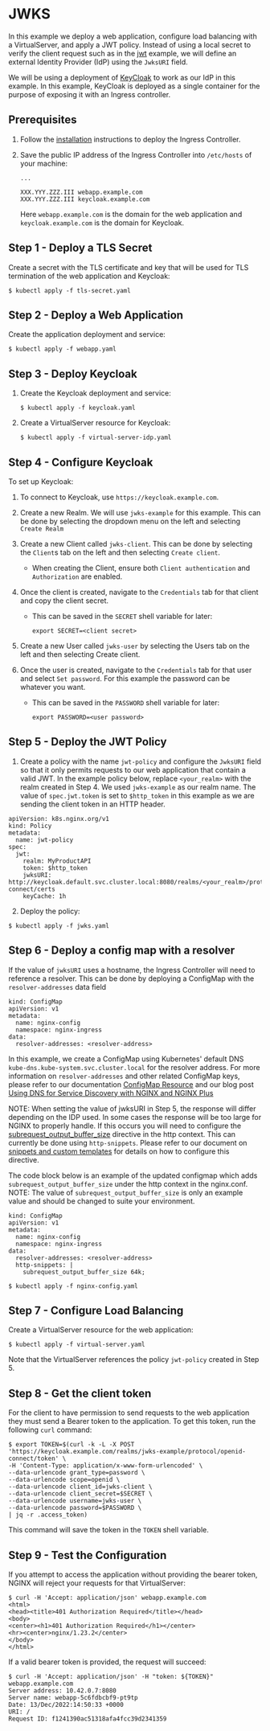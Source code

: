 # JWKS

In this example we deploy a web application, configure load balancing with a VirtualServer, and apply a JWT policy.
Instead of using a local secret to verify the client request such as in the [jwt](https://github.com/nginxinc/kubernetes-ingress/tree/main/examples/custom-resources/jwt) example, we will define an external Identity Provider (IdP) using the `JwksURI` field.

We will be using a deployment of [KeyCloak](https://www.keycloak.org/) to work as our IdP in this example.
In this example, KeyCloak is deployed as a single container for the purpose of exposing it with an Ingress controller.

## Prerequisites

1. Follow the [installation](https://docs.nginx.com/nginx-ingress-controller/installation/installation-with-manifests/) instructions to deploy the Ingress Controller.

2. Save the public IP address of the Ingress Controller into `/etc/hosts` of your machine:
    ```
    ...

    XXX.YYY.ZZZ.III webapp.example.com
    XXX.YYY.ZZZ.III keycloak.example.com
    ```
   Here `webapp.example.com` is the domain for the web application and `keycloak.example.com` is the domain for Keycloak.

## Step 1 - Deploy a TLS Secret

Create a secret with the TLS certificate and key that will be used for TLS termination of the web application and Keycloak:
```
$ kubectl apply -f tls-secret.yaml
```

## Step 2 - Deploy a Web Application

Create the application deployment and service:
```
$ kubectl apply -f webapp.yaml
```

## Step 3 - Deploy Keycloak

1. Create the Keycloak deployment and service:
    ```
    $ kubectl apply -f keycloak.yaml
    ```
1. Create a VirtualServer resource for Keycloak:
    ```
    $ kubectl apply -f virtual-server-idp.yaml
    ```

## Step 4 - Configure Keycloak

To set up Keycloak:
1. To connect to Keycloak, use `https://keycloak.example.com`.

2. Create a new Realm. We will use `jwks-example` for this example. This can be done by selecting the dropdown menu on the left and selecting `Create Realm`

3. Create a new Client called `jwks-client`. This can be done by selecting the `Client`s tab on the left and then selecting `Create client`.
   - When creating the Client, ensure both `Client authentication` and `Authorization` are enabled.

4. Once the client is created, navigate to the `Credentials` tab for that client and copy the client secret.
   - This can be saved in the `SECRET` shell variable for later:
      ```
      export SECRET=<client secret>
      ```

5. Create a new User called `jwks-user` by selecting the Users tab on the left and then selecting Create client.

6. Once the user is created, navigate to the `Credentials` tab for that user and select `Set password`. For this example the password can be whatever you want.
   - This can be saved in the `PASSWORD` shell variable for later:
     ```
     export PASSWORD=<user password>
     ```

## Step 5 - Deploy the JWT Policy

1. Create a policy with the name `jwt-policy` and configure the `JwksURI` field so that it only permits requests to our web application that contain a valid JWT.
In the example policy below, replace `<your_realm>` with the realm created in Step 4. We used `jwks-example` as our realm name.
The value of `spec.jwt.token` is set to `$http_token` in this example as we are sending the client token in an HTTP header.
```
apiVersion: k8s.nginx.org/v1
kind: Policy
metadata:
  name: jwt-policy
spec:
  jwt:
    realm: MyProductAPI
    token: $http_token
    jwksURI: http://keycloak.default.svc.cluster.local:8080/realms/<your_realm>/protocol/openid-connect/certs
    keyCache: 1h
```

2. Deploy the policy:
```
$ kubectl apply -f jwks.yaml
```

## Step 6 - Deploy a config map with a resolver

If the value of `jwksURI` uses a hostname, the Ingress Controller will need to reference a resolver.
This can be done by deploying a ConfigMap with the `resolver-addresses` data field
```
kind: ConfigMap
apiVersion: v1
metadata:
  name: nginx-config
  namespace: nginx-ingress
data:
  resolver-addresses: <resolver-address>
```
In this example, we create a ConfigMap using Kubernetes' default DNS `kube-dns.kube-system.svc.cluster.local` for the resolver address. For more information on `resolver-addresses` and other related ConfigMap keys, please refer to our documentation [ConfigMap Resource](https://docs.nginx.com/nginx-ingress-controller/configuration/global-configuration/configmap-resource/#summary-of-configmap-keys) and our blog post [Using DNS for Service Discovery with NGINX and NGINX Plus](https://www.nginx.com/blog/dns-service-discovery-nginx-plus)

NOTE: When setting the value of jwksURI in Step 5, the response will differ depending on the IDP used. In some cases the response will be too large for NGINX to properly handle.
If this occurs you will need to configure the [subrequest_output_buffer_size](https://nginx.org/en/docs/http/ngx_http_core_module.html#subrequest_output_buffer_size) directive in the http context.
This can currently be done using `http-snippets`. Please refer to our document on [snippets and custom templates](https://docs.nginx.com/nginx-ingress-controller/configuration/global-configuration/configmap-resource/#snippets-and-custom-templates) for details on how to configure this directive.

The code block below is an example of the updated configmap which adds `subrequest_output_buffer_size` under the http context in the nginx.conf.
NOTE: The value of `subrequest_output_buffer_size` is only an example value and should be changed to suite your environment.
```
kind: ConfigMap
apiVersion: v1
metadata:
  name: nginx-config
  namespace: nginx-ingress
data:
  resolver-addresses: <resolver-address>
  http-snippets: |
    subrequest_output_buffer_size 64k; 
```

```
$ kubectl apply -f nginx-config.yaml
```

## Step 7 - Configure Load Balancing

Create a VirtualServer resource for the web application:
```
$ kubectl apply -f virtual-server.yaml
```

Note that the VirtualServer references the policy `jwt-policy` created in Step 5.

## Step 8 - Get the client token

For the client to have permission to send requests to the web application they must send a Bearer token to the application.
To get this token, run the following `curl` command:
```
$ export TOKEN=$(curl -k -L -X POST 'https://keycloak.example.com/realms/jwks-example/protocol/openid-connect/token' \
-H 'Content-Type: application/x-www-form-urlencoded' \
--data-urlencode grant_type=password \
--data-urlencode scope=openid \
--data-urlencode client_id=jwks-client \
--data-urlencode client_secret=$SECRET \
--data-urlencode username=jwks-user \
--data-urlencode password=$PASSWORD \
| jq -r .access_token)
```

This command will save the token in the `TOKEN` shell variable.

## Step 9 - Test the Configuration

If you attempt to access the application without providing the bearer token, NGINX will reject your requests for that VirtualServer:
```
$ curl -H 'Accept: application/json' webapp.example.com
<html>
<head><title>401 Authorization Required</title></head>
<body>
<center><h1>401 Authorization Required</h1></center>
<hr><center>nginx/1.23.2</center>
</body>
</html>
```

If a valid bearer token is provided, the request will succeed:
```
$ curl -H 'Accept: application/json' -H "token: ${TOKEN}" webapp.example.com
Server address: 10.42.0.7:8080
Server name: webapp-5c6fdbcbf9-pt9tp
Date: 13/Dec/2022:14:50:33 +0000
URI: /
Request ID: f1241390ac51318afa4fcc39d2341359
```